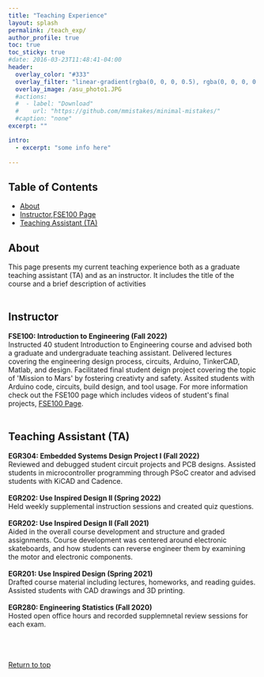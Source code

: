 ```yaml
---
title: "Teaching Experience"
layout: splash
permalink: /teach_exp/
author_profile: true
toc: true
toc_sticky: true
#date: 2016-03-23T11:48:41-04:00
header:
  overlay_color: "#333"
  overlay_filter: "linear-gradient(rgba(0, 0, 0, 0.5), rgba(0, 0, 0, 0.5))"
  overlay_image: /asu_photo1.JPG
  #actions:
  #  - label: "Download"
  #    url: "https://github.com/mmistakes/minimal-mistakes/"
  #caption: "none"
excerpt: ""

intro: 
  - excerpt: "some info here"   
   
---
```


## Table of Contents
- [About](/teach_exp/#about)<br>
- [Instructor](/teach_exp/#instructor),[FSE100 Page](/fse100/)  <br> 
- [Teaching Assistant (TA)](/teach_exp/#teaching_assistant_(ta)) 


## About
This page presents my current teaching experience both as a graduate teaching assistant (TA) and as an instructor. It includes the title of the course and a brief description of activities<br><br>


## Instructor
**FSE100: Introduction to Engineering (Fall 2022)**<br>
Instructed 40 student Introduction to Engineering course and advised both a graduate and undergraduate teaching assistant. Delivered lectures covering the engineering design process, circuits, Arduino, TinkerCAD, Matlab, and design. Facilitated final student deign project covering the topic of 'Mission to Mars' by fostering creativty and safety. Assited students with Arduino code, circuits, build design, and tool usage. For more information check out the FSE100 page which includes videos of student's final projects, [FSE100 Page](/fse100/).  <br><br>

## Teaching Assistant (TA)
**EGR304: Embedded Systems Design Project I (Fall 2022)**<br>
Reviewed and debugged student circuit projects and PCB designs. Assisted students in microcontroller programming through PSoC creator and advised students with KiCAD and Cadence.<br><br>
**EGR202: Use Inspired Design II (Spring 2022)**<br>
Held weekly supplemental instruction sessions and created quiz questions.<br><br>
**EGR202: Use Inspired Design II (Fall 2021)**<br>
Aided in the overall course development and structure and graded assignments. Course development was centered around electronic skateboards, and how students can reverse engineer them by examining the motor and electronic components. <br><br>
**EGR201: Use Inspired Design (Spring 2021)**<br>
Drafted course material including lectures, homeworks, and reading guides. Assisted students with CAD drawings and 3D printing.<br><br>
**EGR280: Engineering Statistics (Fall 2020)** <br> 
Hosted open office hours and recorded supplemnetal review sessions for each exam.<br><br> 
<br><br>
  






[Return to top](/teach_exp/#table-of-contents)
